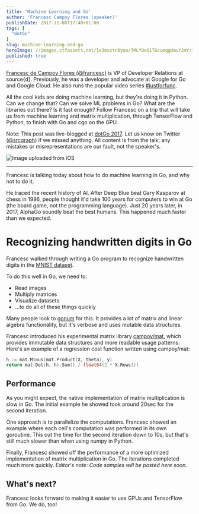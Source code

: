 ```yaml
---
title: 'Machine Learning and Go'
author: 'Francesc Campoy Flores (speaker)'
publishDate: 2017-11-06T17:40+01:00
tags: [
  "dotGo"
]
slug: machine-learning-and-go
heroImage: //images.ctfassets.net/le3mxztn6yoo/7MLYQeQ1TGcumqgUmuY2mY/18d5fdda571bf8f5b6c3e6cc8dcabb89/Image_uploaded_from_iOS.jpg
published: true
---
```


[Francesc de Campoy Flores (@francesc)](https://twitter.com/francesc) is VP of Developer Relations at source{d}. Previously, he was a developer and advocate at Google for Go and Google Cloud. He also runs the popular video series [#justforfunc](https://github.com/campoy/justforfunc#justforfunc).

All the cool kids are doing machine learning, but they're doing it in Python. Can we change that? Can we solve ML problems in Go? What are the libraries out there? Is it fast enough? Follow Francesc on a trip that will take us from machine learning and matrix multiplication, through TensorFlow and Python, to finish with Go and cgo on the GPU.

Note: This post was live-blogged at [dotGo 2017](https://www.dotgo.eu/). Let us know on Twitter ([@srcgraph](https://twitter.com/srcgraph)) if we missed anything. All content is from the talk; any mistakes or misrepresentations are our fault, not the speaker's.

![Image uploaded from iOS](//images.contentful.com/le3mxztn6yoo/7MLYQeQ1TGcumqgUmuY2mY/18d5fdda571bf8f5b6c3e6cc8dcabb89/Image_uploaded_from_iOS.jpg)

---

Francesc is talking today about how to do machine learning in Go, and why not to do it.

He traced the recent history of AI. After Deep Blue beat Gary Kasparov at chess in 1996, people thought it'd take 100 years for computers to win at Go (the board game, not the programming language). Just 20 years later, in 2017, AlphaGo soundly beat the best humans. This happened much faster than we expected.

# Recognizing handwritten digits in Go

Francesc walked through writing a Go program to recognize handwritten digits in the [MNIST dataset](https://yann.lecun.com/exdb/mnist/).

To do this well in Go, we need to:

- Read images
- Multiply matrices
- Visualize datasets
- ...to do all of these things quickly

Many people look to [gonum](https://TODO) for this. It provides a lot of matrix and linear algebra functionality, but it's verbose and uses mutable data structures.

Francesc introduced his experimental matrix library [campoy/mat](https://github.com/campoy/mat), which provides immutable data structures and more readable usage patterns. Here's an example of a regression cost function written using campoy/mat:

```go
h := mat.Minus(mat.Product(X, theta), y)
return mat.Dot(h, h).Sum() / float64(2 * X.Rows())
```

## Performance

As you might expect, the native implementation of matrix multiplication is slow in Go. The initial example he showed took around 20sec for the second iteration.

One approach is to parallelize the computations. Francesc showed an example where each cell's computation was performed in its own goroutine. This cut the time for the second iteration down to 10s, but that's still much slower than when using numpy in Python.

Finally, Francesc showed off the performance of a more optimized implementation of matrix multiplication in Go. The iterations completed much more quickly. *Editor's note: Code samples will be posted here soon.*

## What's next?

Francesc looks forward to making it easier to use GPUs and TensorFlow from Go. We do, too!
